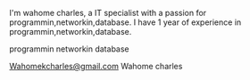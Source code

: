 I'm wahome charles, a IT specialist with a passion for programmin,networkin,database. I have 1 year of experience in programmin,networkin,database.

programmin
networkin
database

Wahomekcharles@gmail.com
Wahome charles
